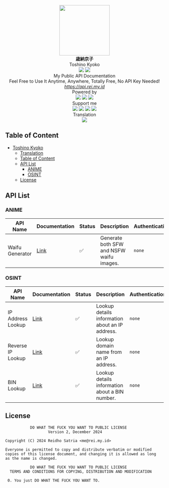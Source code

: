 <p id="kyoko" align="center">
<img src="https://i.ibb.co/syy1P6g/kyoko.webp" width="160"/><br/>
<b>歳納京子</b><br/>
Toshino Kyoko<br/>
<img src="https://img.shields.io/badge/LICENE-WTFPL-ebcb8b?style=flat-square"/> <img src="https://img.shields.io/badge/VERSION-1.0.1-a3be8c?style=flat-square"/><br/>
My Public API Documentation<br/>
Feel Free to Use It Anytime, Anywhere, Totally Free, No API Key Needed!<br/>
<u><i>https://api.rei.my.id</i></u>
<br/>
Powered by<br/>
<img src="https://img.shields.io/badge/GO-1.20.10-88C0D0?style=flat-square"/> <img src="https://img.shields.io/badge/FIBER-2.52.2-81A1C1?style=flat-square"/> <img src="https://img.shields.io/badge/FASTHTTP-1.52.0-5E81AC?style=flat-square"/>
<br/>
Support me<br/>
<a href="https://paypal.me/elliottophellia"><img src="https://img.shields.io/badge/PAYPAL-5E81AC?style=flat-square"/></a> <a href="https://saweria.co/elliottophellia"><img src="https://img.shields.io/badge/SAWERIA-EBCB8B?style=flat-square"/></a> <a href="https://ko-fi.com/elliottophellia"><img src="https://img.shields.io/badge/KOFI-D08770?style=flat-square"/></a> <a href="https://trakteer.id/elliottophellia"><img src="https://img.shields.io/badge/TRAKTEER-BF616A?style=flat-square"/></a>
<br/>
Translation<br/>
<a href="https://api.rei.my.id/README.id"><img src="https://img.shields.io/badge/INDONESIA-555555.svg?logo=data:image/svg%2bxml;base64,PHN2ZyB4bWxucz0iaHR0cDovL3d3dy53My5vcmcvMjAwMC9zdmciIHZpZXdCb3g9IjAgMCAzIDIiPjxwYXRoIGZpbGw9IiNmZmYiIGQ9Ik0wIDBoM3YySDB6Ii8+PHBhdGggZmlsbD0icmVkIiBkPSJNMCAwaDN2MUgweiIvPjwvc3ZnPg==&style=flat-square"/></a>
<br/>
</p>


## Table of Content

<!-- TOC START -->

- [Toshino Kyoko](#kyoko)
  - [Translation](#kyoko)
  - [Table of Content](#table-of-content)
  - [API List](#api-list)
    - [ANIME](#anime)
    - [OSINT](#anime)
  - [License](#license)

<!-- TOC END -->

## API List

<!-- API START -->

### ANIME

| API Name                   | Documentation                                                                                       | Status | Description                                               | Authentication | Limitation  |
| -------------------------- | --------------------------------------------------------------------------------------------------- | ------ | --------------------------------------------------------- | -------------- | ----------- |
| Waifu Generator            | [Link](https://api.rei.my.id/docs/ANIME/WAIFU-Generator/)   | ✅     | Generate both SFW and NSFW waifu images.                  | `none`        | 50/1min     |

### OSINT

| API Name                   | Documentation                                                                                       | Status | Description                                               | Authentication | Limitation  |
| -------------------------- | --------------------------------------------------------------------------------------------------- | ------ | --------------------------------------------------------- | -------------- | ----------- |
| IP Address Lookup          | [Link](https://api.rei.my.id/docs/OSINT/IP-Address-Lookup/) | ✅     | Lookup details information about an IP address.           | `none`        | 50/1min     |
| Reverse IP Lookup          | [Link](https://api.rei.my.id/docs/OSINT/Reverse-IP-Lookup/) | ✅     | Lookup domain name from an IP address.                    | `none`        | 50/1min     |
| BIN Lookup                 | [Link](https://api.rei.my.id/docs/OSINT/BIN-Lookup/)        | ✅     | Lookup details information about a BIN number.            | `none`        | 50/1min     |

<!-- API END -->

## License

```
           DO WHAT THE FUCK YOU WANT TO PUBLIC LICENSE
                   Version 2, December 2024
 
Copyright (C) 2024 Reidho Satria <me@rei.my.id>

Everyone is permitted to copy and distribute verbatim or modified
copies of this license document, and changing it is allowed as long
as the name is changed.
 
           DO WHAT THE FUCK YOU WANT TO PUBLIC LICENSE
  TERMS AND CONDITIONS FOR COPYING, DISTRIBUTION AND MODIFICATION

 0. You just DO WHAT THE FUCK YOU WANT TO.
```
